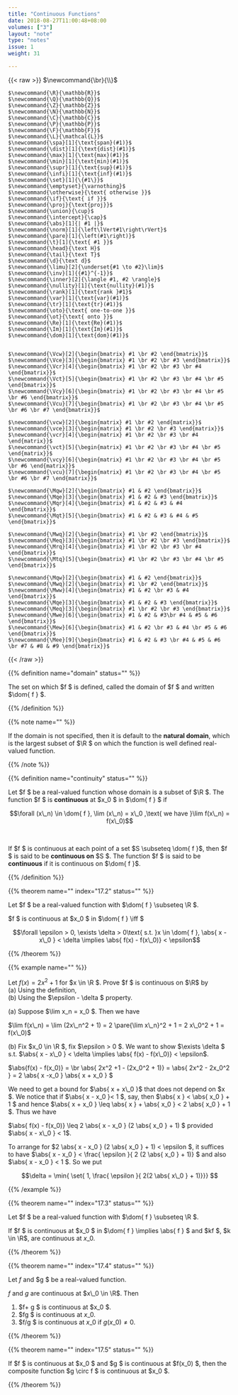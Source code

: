 ```yaml
---
title: "Continuous Functions"
date: 2018-08-27T11:00:48+08:00
volumes: ["3"]
layout: "note"
type: "notes"
issue: 1
weight: 31

---
```


<!--more-->

<div class="latex-macros">
  {{< raw >}}
    $\newcommand{\br}{\\}$

    $\newcommand{\R}{\mathbb{R}}$
    $\newcommand{\Q}{\mathbb{Q}}$
    $\newcommand{\Z}{\mathbb{Z}}$
    $\newcommand{\N}{\mathbb{N}}$
    $\newcommand{\C}{\mathbb{C}}$
    $\newcommand{\P}{\mathbb{P}}$
    $\newcommand{\F}{\mathbb{F}}$
    $\newcommand{\L}{\mathcal{L}}$
    $\newcommand{\spa}[1]{\text{span}(#1)}$
    $\newcommand{\dist}[1]{\text{dist}(#1)}$
    $\newcommand{\max}[1]{\text{max}(#1)}$
    $\newcommand{\min}[1]{\text{min}(#1)}$
    $\newcommand{\supr}[1]{\text{sup}(#1)}$
    $\newcommand{\infi}[1]{\text{inf}(#1)}$
    $\newcommand{\set}[1]{\{#1\}}$
    $\newcommand{\emptyset}{\varnothing}$
    $\newcommand{\otherwise}{\text{ otherwise }}$
    $\newcommand{\if}{\text{ if }}$
    $\newcommand{\proj}{\text{proj}}$
    $\newcommand{\union}{\cup}$
    $\newcommand{\intercept}{\cap}$
    $\newcommand{\abs}[1]{| #1 |}$
    $\newcommand{\norm}[1]{\left\lVert#1\right\rVert}$
    $\newcommand{\pare}[1]{\left(#1\right)}$
    $\newcommand{\t}[1]{\text{ #1 }}$
    $\newcommand{\head}{\text H}$
    $\newcommand{\tail}{\text T}$
    $\newcommand{\d}{\text d}$
    $\newcommand{\limu}[2]{\underset{#1 \to #2}\lim}$
    $\newcommand{\inv}[1]{{#1}^{-1}}$
    $\newcommand{\inner}[2]{\langle #1, #2 \rangle}$
    $\newcommand{\nullity}[1]{\text{nullity}(#1)}$
    $\newcommand{\rank}[1]{\text{rank }#1}$
    $\newcommand{\var}[1]{\text{var}(#1)}$
    $\newcommand{\tr}[1]{\text{tr}(#1)}$
    $\newcommand{\oto}{\text{ one-to-one }}$
    $\newcommand{\ot}{\text{ onto }}$
    $\newcommand{\Re}[1]{\text{Re}(#1)}$
    $\newcommand{\Im}[1]{\text{Im}(#1)}$
    $\newcommand{\dom}[1]{\text{dom}(#1)}$


    $\newcommand{\Vcw}[2]{\begin{bmatrix} #1 \br #2 \end{bmatrix}}$
    $\newcommand{\Vce}[3]{\begin{bmatrix} #1 \br #2 \br #3 \end{bmatrix}}$
    $\newcommand{\Vcr}[4]{\begin{bmatrix} #1 \br #2 \br #3 \br #4 \end{bmatrix}}$
    $\newcommand{\Vct}[5]{\begin{bmatrix} #1 \br #2 \br #3 \br #4 \br #5 \end{bmatrix}}$
    $\newcommand{\Vcy}[6]{\begin{bmatrix} #1 \br #2 \br #3 \br #4 \br #5 \br #6 \end{bmatrix}}$
    $\newcommand{\Vcu}[7]{\begin{bmatrix} #1 \br #2 \br #3 \br #4 \br #5 \br #6 \br #7 \end{bmatrix}}$

    $\newcommand{\vcw}[2]{\begin{matrix} #1 \br #2 \end{matrix}}$
    $\newcommand{\vce}[3]{\begin{matrix} #1 \br #2 \br #3 \end{matrix}}$
    $\newcommand{\vcr}[4]{\begin{matrix} #1 \br #2 \br #3 \br #4 \end{matrix}}$
    $\newcommand{\vct}[5]{\begin{matrix} #1 \br #2 \br #3 \br #4 \br #5 \end{matrix}}$
    $\newcommand{\vcy}[6]{\begin{matrix} #1 \br #2 \br #3 \br #4 \br #5 \br #6 \end{matrix}}$
    $\newcommand{\vcu}[7]{\begin{matrix} #1 \br #2 \br #3 \br #4 \br #5 \br #6 \br #7 \end{matrix}}$

    $\newcommand{\Mqw}[2]{\begin{bmatrix} #1 & #2 \end{bmatrix}}$
    $\newcommand{\Mqe}[3]{\begin{bmatrix} #1 & #2 & #3 \end{bmatrix}}$
    $\newcommand{\Mqr}[4]{\begin{bmatrix} #1 & #2 & #3 & #4 \end{bmatrix}}$
    $\newcommand{\Mqt}[5]{\begin{bmatrix} #1 & #2 & #3 & #4 & #5 \end{bmatrix}}$

    $\newcommand{\Mwq}[2]{\begin{bmatrix} #1 \br #2 \end{bmatrix}}$
    $\newcommand{\Meq}[3]{\begin{bmatrix} #1 \br #2 \br #3 \end{bmatrix}}$
    $\newcommand{\Mrq}[4]{\begin{bmatrix} #1 \br #2 \br #3 \br #4 \end{bmatrix}}$
    $\newcommand{\Mtq}[5]{\begin{bmatrix} #1 \br #2 \br #3 \br #4 \br #5 \end{bmatrix}}$

    $\newcommand{\Mqw}[2]{\begin{bmatrix} #1 & #2 \end{bmatrix}}$
    $\newcommand{\Mwq}[2]{\begin{bmatrix} #1 \br #2 \end{bmatrix}}$
    $\newcommand{\Mww}[4]{\begin{bmatrix} #1 & #2 \br #3 & #4 \end{bmatrix}}$
    $\newcommand{\Mqe}[3]{\begin{bmatrix} #1 & #2 & #3 \end{bmatrix}}$
    $\newcommand{\Meq}[3]{\begin{bmatrix} #1 \br #2 \br #3 \end{bmatrix}}$
    $\newcommand{\Mwe}[6]{\begin{bmatrix} #1 & #2 & #3\br #4 & #5 & #6 \end{bmatrix}}$
    $\newcommand{\Mew}[6]{\begin{bmatrix} #1 & #2 \br #3 & #4 \br #5 & #6 \end{bmatrix}}$
    $\newcommand{\Mee}[9]{\begin{bmatrix} #1 & #2 & #3 \br #4 & #5 & #6 \br #7 & #8 & #9 \end{bmatrix}}$
  {{< /raw >}}
</div>

{{% definition name="domain" status="" %}}

The set on which $f $ is defined, called the domain of $f $ and written $\dom{ f } $.

{{% /definition %}}

{{% note name="" %}}

If the domain is not specified, then it is default to the **natural domain**, which is the largest subset of $\R $ on which the function is well defined real-valued function.

{{% /note %}}

{{% definition name="continuity" status="" %}}

Let $f $ be a real-valued function whose domain is a subset of $\R $. The function $f $ is **continuous** at $x\_0 $ in $\dom{ f } $ if

$$\forall (x\_n) \in \dom{ f }, \lim (x\_n) = x\_0 ,\text{ we have }\lim f(x\_n) = f(x\_0)$$

<br>

If $f $ is continuous at each point of a set $S \subseteq \dom{ f }$, then $f $ is said to be **continuous on** $S $. The function $f $ is said to be **continuous** if it is continuous on $\dom{ f }$.

{{% /definition %}}

{{% theorem name="" index="17.2" status="" %}}

Let $f $ be a real-valued function with $\dom{ f } \subseteq \R $.

$f $ is continuous at $x\_0 $ in $\dom{ f } \iff $

$$\forall \epsilon > 0, \exists \delta > 0\text{ s.t. }x \in \dom{ f }, \abs{ x - x\_0 } < \delta \implies \abs{ f(x) - f(x\_0)} < \epsilon$$

{{% /theorem %}}

{{% example name="" %}}

Let $f(x)  = 2x^2 + 1$ for $x \in \R $. Prove $f $ is continuous on $\R$ by <br>
(a) Using the definition, <br>
(b) Using the $\epsilon - \delta $ property.

(a) Suppose $\lim x\_n = x\_0 $. Then we have

$\lim f(x\_n) = \lim (2x\_n^2 + 1) = 2 \pare{\lim x\_n}^2 + 1 = 2 x\_0^2 + 1 = f(x\_0)$

(b) Fix $x\_0 \in \R $, fix $\epsilon > 0 $. We want to show $\exists \delta $ s.t. $\abs{ x - x\_0 } < \delta \implies \abs{ f(x) - f(x\_0)} < \epsilon$.

$\abs{f(x) - f(x\_0)} = \br \abs{ 2x^2 +1 - (2x\_0^2 + 1)} = \abs{ 2x^2 - 2x\_0^2 } = 2 \abs{ x -x\_0 } \abs{ x + x\_0 } $

We need to get a bound for $\abs{ x + x\_0 }$ that does not depend on $x $. We notice that if $\abs{ x - x\_0 }< 1  $, say, then $\abs{ x } < \abs{ x\_0 } + 1 $ and hence $\abs{ x + x\_0 } \leq \abs{ x } + \abs{ x\_0 } < 2 \abs{ x\_0 } + 1 $. Thus we have

$\abs{ f(x) - f(x\_0)} \leq 2 \abs{ x - x\_0 } (2 \abs{ x\_0 } + 1) $ provided $\abs{ x - x\_0 } < 1$.

To arrange for $2 \abs{ x - x\_0 } (2 \abs{ x\_0 } + 1) < \epsilon $, it suffices to have $\abs{ x - x\_0 } < \frac{ \epsilon }{ 2 (2 \abs{ x\_0 } + 1)} $ and also $\abs{ x - x\_0 } < 1 $. So we put

$$\delta = \min{ \set{ 1, \frac{ \epsilon }{ 2(2 \abs{ x\_0 } + 1)}}} $$

{{% /example %}}

{{% theorem name="" index="17.3" status="" %}}

Let $f $ be a real-valued function with $\dom{ f } \subseteq \R $.

If $f $ is continuous at $x\_0 $ in $\dom{ f } \implies \abs{ f } $ and $kf $, $k \in \R$, are continuous at $x\_0$.

{{% /theorem %}}

{{% theorem name="" index="17.4" status="" %}}

Let $f$ and $g $ be a real-valued function.

$f$ and $g$ are continuous at $x\_0 \in \R$. Then

1. $f+ g $ is continuous at $x\_0 $.
2. $fg $ is continuous at $x\_0$.
3. $f/g $ is continuous at $x\_0$ if $g(x\_0) \neq 0$.

{{% /theorem %}}

{{% theorem name="" index="17.5" status="" %}}

If $f $ is continuous at $x\_0 $ and $g $ is continuous at $f(x\_0) $, then the composite function $g \circ f $ is continuous at $x\_0 $.

{{% /theorem %}}
